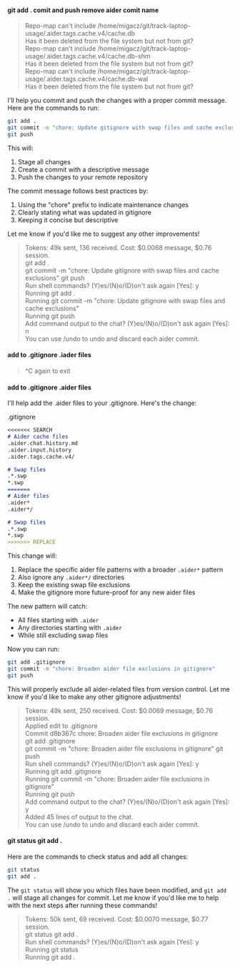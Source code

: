 
#### git add . comit and push remove aider comit name  
> Repo-map can't include /home/migacz/git/track-laptop-usage/.aider.tags.cache.v4/cache.db  
> Has it been deleted from the file system but not from git?  
> Repo-map can't include /home/migacz/git/track-laptop-usage/.aider.tags.cache.v4/cache.db-shm  
> Has it been deleted from the file system but not from git?  
> Repo-map can't include /home/migacz/git/track-laptop-usage/.aider.tags.cache.v4/cache.db-wal  
> Has it been deleted from the file system but not from git?  

I'll help you commit and push the changes with a proper commit message. Here are the commands to run:

```bash
git add .
git commit -m "chore: Update gitignore with swap files and cache exclusions"
git push
```

This will:
1. Stage all changes
2. Create a commit with a descriptive message
3. Push the changes to your remote repository

The commit message follows best practices by:
1. Using the "chore" prefix to indicate maintenance changes
2. Clearly stating what was updated in gitignore
3. Keeping it concise but descriptive

Let me know if you'd like me to suggest any other improvements!

> Tokens: 49k sent, 136 received. Cost: $0.0068 message, $0.76 session.  
> git add .                                                                   
git commit -m "chore: Update gitignore with swap files and cache exclusions"
git push  
> Run shell commands? (Y)es/(N)o/(D)on't ask again [Yes]: y  
> Running git add .  
> Running git commit -m "chore: Update gitignore with swap files and cache exclusions"  
> Running git push  
> Add command output to the chat? (Y)es/(N)o/(D)on't ask again [Yes]: n  
> You can use /undo to undo and discard each aider commit.  

#### add to .gitignore .iader files  
>  
>  
> ^C again to exit  

#### add to .gitignore .aider files  

I'll help add the .aider files to your .gitignore. Here's the change:

.gitignore
```markdown
<<<<<<< SEARCH
# Aider cache files
.aider.chat.history.md
.aider.input.history
.aider.tags.cache.v4/

# Swap files
.*.swp
*.swp
=======
# Aider files
.aider*
.aider*/

# Swap files
.*.swp
*.swp
>>>>>>> REPLACE
```

This change will:
1. Replace the specific aider file patterns with a broader `.aider*` pattern
2. Also ignore any `.aider*/` directories
3. Keep the existing swap file exclusions
4. Make the gitignore more future-proof for any new aider files

The new pattern will catch:
- All files starting with `.aider`
- Any directories starting with `.aider`
- While still excluding swap files

Now you can run:

```bash
git add .gitignore
git commit -m "chore: Broaden aider file exclusions in gitignore"
git push
```

This will properly exclude all aider-related files from version control. Let me know if you'd like to make any other gitignore adjustments!

> Tokens: 49k sent, 250 received. Cost: $0.0069 message, $0.76 session.  
> Applied edit to .gitignore  
> Commit d8b367c chore: Broaden aider file exclusions in gitignore  
> git add .gitignore                                               
git commit -m "chore: Broaden aider file exclusions in gitignore"
git push  
> Run shell commands? (Y)es/(N)o/(D)on't ask again [Yes]: y  
> Running git add .gitignore  
> Running git commit -m "chore: Broaden aider file exclusions in gitignore"  
> Running git push  
> Add command output to the chat? (Y)es/(N)o/(D)on't ask again [Yes]: y  
> Added 45 lines of output to the chat.  
> You can use /undo to undo and discard each aider commit.  

#### git status git add .  

Here are the commands to check status and add all changes:

```bash
git status
git add .
```

The `git status` will show you which files have been modified, and `git add .` will stage all changes for commit. Let me know if you'd like me to help with the next steps after running these commands!

> Tokens: 50k sent, 69 received. Cost: $0.0070 message, $0.77 session.  
> git status
git add .  
> Run shell commands? (Y)es/(N)o/(D)on't ask again [Yes]: y  
> Running git status  
> Running git add .  

